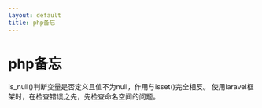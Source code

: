 ```yaml
---
layout: default
title: php备忘
---
```

# php备忘
is_null()判断变量是否定义且值不为null，作用与isset()完全相反。
使用laravel框架时，在检查错误之先，先检查命名空间的问题。
